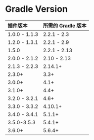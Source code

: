 # Gradle Version


| 插件版本| 所需的 Gradle 版本|
|:-|:-|
| 1.0.0 - 1.1.3 | 2.2.1 - 2.3 |
| 1.2.0 - 1.3.1 | 2.2.1 - 2.9 |
| 1.5.0 | 2.2.1 - 2.13 |
| 2.0.0 - 2.1.2 | 2.10 - 2.13 |
| 2.1.3 - 2.2.3 | 2.14.1+ |
| 2.3.0+ | 3.3+ |
| 3.0.0+ | 4.1+ |
| 3.1.0+ | 4.4+ |
| 3.2.0 - 3.2.1 | 4.6+ |
| 3.3.0 - 3.3.2 | 4.10.1+ |
| 3.4.0 - 3.4.1 | 5.1.1+ |
| 3.5.0-3.5.3 | 5.4.1+ |
| 3.6.0+ | 5.6.4+ |